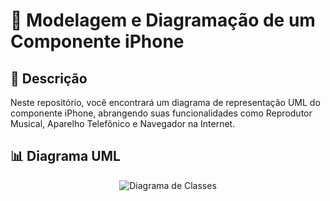 # 📳 Modelagem e Diagramação de um Componente iPhone

## 📔 Descrição
Neste repositório, você encontrará um diagrama de representação UML do componente iPhone, abrangendo suas funcionalidades como Reprodutor Musical, Aparelho Telefônico e Navegador na Internet.

## 📊 Diagrama UML
<p align="center">
  <img src="docs/iPhone-modelagem.png" alt="Diagrama de Classes">
</p>
